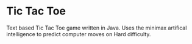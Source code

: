 # Tic Tac Toe

Text based Tic Tac Toe game written in Java. Uses the minimax artifical intelligence to predict computer moves on Hard difficulty.
